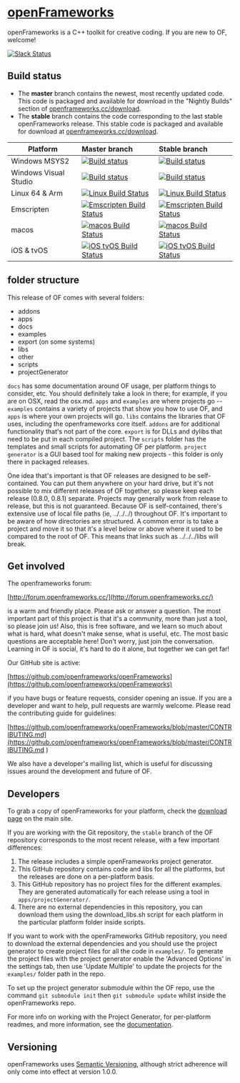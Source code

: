 [openFrameworks](http://openframeworks.cc/)
================

openFrameworks is a C++ toolkit for creative coding.  If you are new to OF, welcome!

[![Slack Status](https://ofslack.herokuapp.com/badge.svg)](https://ofslack.herokuapp.com)

## Build status

* The **master** branch contains the newest, most recently updated code. This code is packaged and available for download in the "Nightly Builds" section of [openframeworks.cc/download](https://openframeworks.cc/download/).
* The **stable** branch contains the code corresponding to the last stable openFrameworks release. This stable code is packaged and available for download at [openframeworks.cc/download](https://openframeworks.cc/download/).

Platform                     | Master branch  | Stable branch
-----------------------------|:---------|:---------
Windows MSYS2        | [![Build status](https://github.com/openframeworks/openFrameworks/workflows/build-msys2/badge.svg)](https://github.com/openframeworks/openFrameworks/actions) | [![Build status](https://github.com/openframeworks/openFrameworks/workflows/build-msys2/badge.svg?branch=stable)](https://github.com/openframeworks/openFrameworks/actions)
Windows Visual Studio  | [![Build status](https://github.com/openframeworks/openFrameworks/workflows/build-vs/badge.svg)](https://github.com/openframeworks/openFrameworks/actions) | [![Build status](https://github.com/openframeworks/openFrameworks/workflows/build-vs/badge.svg?branch=stable)](https://github.com/openframeworks/openFrameworks/actions)
Linux 64 & Arm                    | [![Linux Build Status](https://github.com/openframeworks/openFrameworks/workflows/build-linux64-and-arm/badge.svg)](https://github.com/openframeworks/openFrameworks/actions) | [![Linux Build Status](https://github.com/openframeworks/openFrameworks/workflows/build-linux64-and-arm/badge.svg?branch=stable)](https://github.com/openframeworks/openFrameworks/actions)
Emscripten                   | [![Emscripten Build Status](https://github.com/openframeworks/openFrameworks/workflows/build-emscripten/badge.svg)](https://github.com/openframeworks/openFrameworks/actions) | [![Emscripten Build Status](https://github.com/openframeworks/openFrameworks/workflows/build-emscripten/badge.svg?branch=stable)](https://github.com/openframeworks/openFrameworks/actions) 
macos                        | [![macos Build Status](https://github.com/openframeworks/openFrameworks/workflows/build-macos/badge.svg)](https://github.com/openframeworks/openFrameworks/actions) | [![macos Build Status](https://github.com/openframeworks/openFrameworks/workflows/build-macos/badge.svg?branch=stable)](https://github.com/openframeworks/openFrameworks/actions)
iOS & tvOS                         | [![iOS tvOS Build Status](https://github.com/openframeworks/openFrameworks/workflows/build-ios-tvos/badge.svg)](https://github.com/openframeworks/openFrameworks/actions) | [![iOS tvOS Build Status](https://github.com/openframeworks/openFrameworks/workflows/build-ios-tvos/badge.svg?branch=stable)](https://github.com/openframeworks/openFrameworks/actions)

<!-- Android Arm7                 | [![Android Build Status](https://github.com/openframeworks/openFrameworks/workflows/build-android/badge.svg)](https://github.com/openframeworks/openFrameworks/actions) | [![Android Build Status](https://github.com/openframeworks/openFrameworks/workflows/build-android/badge.svg?branch=stable)](https://github.com/openframeworks/openFrameworks/actions) -->



## folder structure

This release of OF comes with several folders:

* addons
* apps
* docs
* examples
* export (on some systems)
* libs
* other
* scripts
* projectGenerator


`docs` has some documentation around OF usage, per platform things to consider, etc. You should definitely take a look in there; for example, if you are on OSX, read the osx.md.   `apps` and `examples` are where projects go -- `examples` contains a variety of projects that show you how to use OF, and `apps` is where your own projects will go.  `libs` contains the libraries that OF uses, including the openframeworks core itself.  `addons` are for additional functionality that's not part of the core.  `export` is for DLLs and dylibs that need to be put in each compiled project.  The `scripts` folder has the templates and small scripts for automating OF per platform. `project generator` is a GUI based tool for making new projects - this folder is only there in packaged releases.  

One idea that's important is that OF releases are designed to be self-contained.  You can put them anywhere on your hard drive, but it's not possible to mix different releases of OF together, so please keep each release (0.8.0, 0.8.1) separate.  Projects may generally work from release to release, but this is not guaranteed.  Because OF is self-contained, there's extensive use of local file paths (ie, ../../../) throughout OF.  It's important to be aware of how directories are structured.  A common error is to take a project and move it so that it's a level below or above where it used to be compared to the root of OF.  This means that links such as ../../../libs will break.  

## Get involved

The openframeworks forum:

[http://forum.openframeworks.cc/](http://forum.openframeworks.cc/)

is a warm and friendly place.  Please ask or answer a question.  The most important part of this project is that it's a community, more than just a tool, so please join us!  Also, this is free software, and we learn so much about what is hard, what doesn't make sense, what is useful, etc. The most basic questions are acceptable here!  Don't worry, just join the conversation.  Learning in OF is social, it's hard to do it alone, but together we can get far!

Our GitHub site is active:

[https://github.com/openframeworks/openFrameworks](https://github.com/openframeworks/openFrameworks)

if you have bugs or feature requests, consider opening an issue.  If you are a developer and want to help, pull requests are warmly welcome.  Please read the contributing guide for guidelines:

[https://github.com/openframeworks/openFrameworks/blob/master/CONTRIBUTING.md](https://github.com/openframeworks/openFrameworks/blob/master/CONTRIBUTING.md
)

We also have a developer's mailing list, which is useful for discussing issues around the development and future of OF.

## Developers

To grab a copy of openFrameworks for your platform, check the [download page](http://openframeworks.cc/download) on the main site.  

If you are working with the Git repository, the `stable` branch of the OF repository corresponds to the most recent release, with a few important differences:  

1. The release includes a simple openFrameworks project generator.
2. This GitHub repository contains code and libs for all the platforms, but the releases are done on a per-platform basis.
3. This GitHub repository has no project files for the different examples. They are generated automatically for each release using a tool in `apps/projectGenerator/`.
4. There are no external dependencies in this repository, you can download them using the download_libs.sh script for each platform in the particular platform folder inside scripts.

If you want to work with the openFrameworks GitHub repository, you need to download the external dependencies and you should use the project generator to create project files for all the code in `examples/`.  To generate the project files with the project generator enable the 'Advanced Options' in the settings tab, then use 'Update Multiple' to update the projects for the `examples/` folder path in the repo.

To set up the project generator submodule within the OF repo, use the command `git submodule init` then `git submodule update` whilst inside the openFrameworks repo.

For more info on working with the Project Generator, for per-platform readmes, and more information, see the [documentation](docs/table_of_contents.md).

## Versioning

openFrameworks uses [Semantic Versioning](http://semver.org/), although strict adherence will only come into effect at version 1.0.0.
